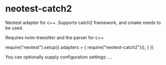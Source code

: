 # neotest-catch2
Neotest adapter for c++. Supports catch2 framework, and cmake needs to be used.

Requires nvim-treesitter and the parser for c++

require("neotest").setup({
  adapters = {
    require("neotest-catch2")(),
  }
})

You can optionally supply configuration settings:
...
